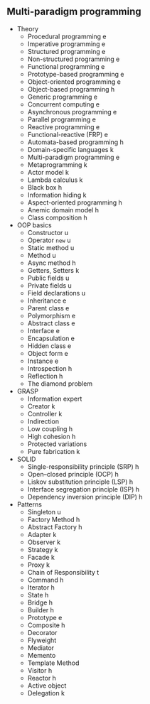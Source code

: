## Multi-paradigm programming

- Theory
  - Procedural programming e
  - Imperative programming e
  - Structured programming e
  - Non-structured programming e
  - Functional programming e
  - Prototype-based programming e
  - Object-oriented programming e
  - Object-based programming h
  - Generic programming e
  - Concurrent computing e
  - Asynchronous programming e
  - Parallel programming e
  - Reactive programming e
  - Functional-reactive (FRP) e
  - Automata-based programming h
  - Domain-specific languages k
  - Multi-paradigm programming e
  - Metaprogramming k
  - Actor model k
  - Lambda calculus k
  - Black box h
  - Information hiding k
  - Aspect-oriented programming h
  - Anemic domain model h
  - Class composition h
- OOP basics
  - Constructor u
  - Operator `new` u
  - Static method u
  - Method u
  - Async method h
  - Getters, Setters k
  - Public fields u
  - Private fields u
  - Field declarations u
  - Inheritance e
  - Parent class e
  - Polymorphism e
  - Abstract class e
  - Interface e
  - Encapsulation e
  - Hidden class e
  - Object form e
  - Instance e
  - Introspection h
  - Reflection h
  - The diamond problem
- GRASP
  - Information expert
  - Creator k
  - Controller k
  - Indirection
  - Low coupling h
  - High cohesion h
  - Protected variations
  - Pure fabrication k
- SOLID
  - Single-responsibility principle (SRP) h
  - Open–closed principle (OCP) h
  - Liskov substitution principle (LSP) h
  - Interface segregation principle (ISP) h
  - Dependency inversion principle (DIP) h
- Patterns
  - Singleton u
  - Factory Method h
  - Abstract Factory h
  - Adapter k
  - Observer k
  - Strategy k
  - Facade k
  - Proxy k
  - Chain of Responsibility t
  - Command h
  - Iterator h
  - State h
  - Bridge h
  - Builder h
  - Prototype e
  - Composite h
  - Decorator
  - Flyweight
  - Mediator
  - Memento
  - Template Method
  - Visitor h
  - Reactor h
  - Active object
  - Delegation k
